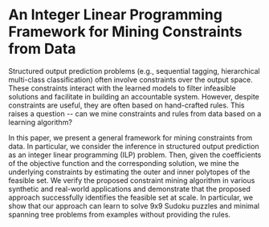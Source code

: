 # An Integer Linear Programming Framework for Mining Constraints from Data

Structured output prediction problems (e.g., sequential tagging, hierarchical multi-class classification) often involve constraints over the output space. These constraints interact with the learned models to filter infeasible solutions and facilitate in building an accountable system. However, despite constraints are useful, they are often based on hand-crafted rules. This raises a question -- can we mine constraints and rules from data based on a learning algorithm?

In this paper, we present a general framework for mining constraints from data. In particular, we consider the inference in structured output prediction as an integer linear programming (ILP) problem. Then, given the coefficients of the objective function and the corresponding solution, we mine the underlying constraints by estimating the outer and inner polytopes of the feasible set. We verify the proposed constraint mining algorithm in various synthetic and real-world applications and demonstrate that the proposed approach successfully identifies the feasible set at scale. 
In particular, we show that our approach can learn to solve 9x9 Sudoku puzzles and minimal spanning tree problems from examples without providing the rules.


